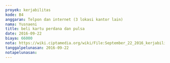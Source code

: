```yaml
---
proyek: kerjabilitas
kode: B4
anggaran: Telpon dan internet (3 lokasi kantor lain)
nama: Yusnaeni
title: beli kartu perdana dan pulsa
date: 2016-09-22
biaya: 66000
nota: https://wiki.ciptamedia.org/wiki/File:September_22_2016_kerjabilitas_B4_internet_neni.jpg
tanggalpelunasan: 2016-09-22
notapelunasan:
---
```

